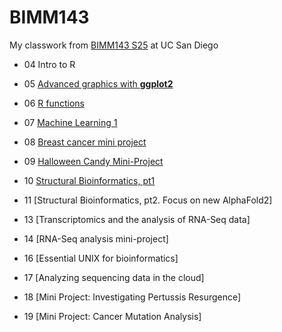 # BIMM143
My classwork from [BIMM143 S25](https://bioboot.github.io/bimm143_S25/) at UC San Diego

- 04 Intro to R

- 05 [Advanced graphics with **ggplot2**](https://github.com/haileyheirigs/bimm143_github/blob/main/class05_files/class05.md)

- 06 [R functions](https://github.com/haileyheirigs/bimm143_github/blob/main/class06/class06.md)

- 07 [Machine Learning 1](https://github.com/haileyheirigs/bimm143_github/blob/main/class07/class07.md)

- 08 [Breast cancer mini project](https://github.com/haileyheirigs/bimm143_github/blob/main/class08/Class%208-%20Breast%20Cancer%20mini%20project.md)

- 09 [Halloween Candy Mini-Project](https://github.com/haileyheirigs/bimm143_github/blob/main/class09/HalloweenCandyminiproj.md)

- 10 [Structural Bioinformatics, pt1](https://github.com/haileyheirigs/bimm143_github/blob/main/class10/Class10.md)
 
- 11 [Structural Bioinformatics, pt2. Focus on new AlphaFold2]

- 13 [Transcriptomics and the analysis of RNA-Seq data]

- 14 [RNA-Seq analysis mini-project]

- 16 [Essential UNIX for bioinformatics]

- 17 [Analyzing sequencing data in the cloud]

- 18 [Mini Project: Investigating Pertussis Resurgence]

- 19 [Mini Project: Cancer Mutation Analysis]



